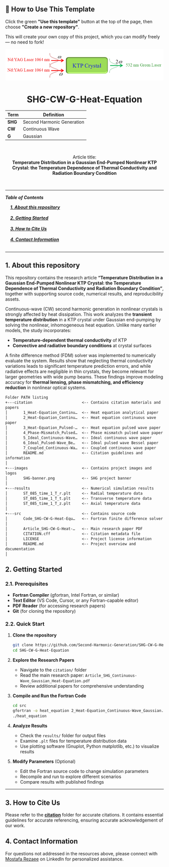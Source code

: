 ## 🧰 How to Use This Template    

Click the green **"Use this template"** button at the top of the page, then choose **"Create a new repository"**.   

This will create your own copy of this project, which you can modify freely — no need to fork!   

 
<p align="center">
  <img src="./images/SHG-banner.png" alt="SHG Logo">
</p>


<h1 align="center">SHG-CW-G-Heat-Equation</h1>

<div align="center">

| **Term** | **Definition** |
|----------|----------------|
| **SHG** | Second Harmonic Generation |
| **CW** | Continuous Wave |
| **G** | Gaussian |
</div>

&nbsp;

<div align="center">

Article title:       
**Temperature Distribution in a Gaussian End-Pumped Nonlinear KTP Crystal: the Temperature Dependence of Thermal Conductivity and Radiation Boundary Condition**
</div>

&nbsp;

---

***Table of Contents***

<div>
  &nbsp;&nbsp;&nbsp;&nbsp;<a href="#1-about-this-repository"><i><b>1. About this repository</b></i></a>
</div>
&nbsp;

<div>
  &nbsp;&nbsp;&nbsp;&nbsp;<a href="#2-getting-started"><i><b>2. Getting Started</b></i></a>
</div>
&nbsp;

<div>
  &nbsp;&nbsp;&nbsp;&nbsp;<a href="#3-how-to-cite-us"><i><b>3. How to Cite Us</b></i></a>
</div>
&nbsp;


<div>
  &nbsp;&nbsp;&nbsp;&nbsp;<a href="#4-contact-information"><i><b>4. Contact Information</b></i></a>
</div>
&nbsp;

---    

## 1. About this repository


This repository contains the research article **“Temperature Distribution in a Gaussian End-Pumped Nonlinear KTP Crystal: the Temperature Dependence of Thermal Conductivity and Radiation Boundary Condition”**, together with supporting source code, numerical results, and reproducibility assets.  


Continuous-wave (CW) second harmonic generation in nonlinear crystals is strongly affected by heat dissipation. This work analyzes the **transient temperature distribution** in a KTP crystal under Gaussian end-pumping by solving the nonlinear, inhomogeneous heat equation. Unlike many earlier models, the study incorporates:  

- **Temperature-dependent thermal conductivity** of KTP  
- **Convective and radiative boundary conditions** at crystal surfaces  

A finite difference method (FDM) solver was implemented to numerically evaluate the system. Results show that neglecting thermal conductivity variations leads to significant temperature prediction errors, and while radiative effects are negligible in thin crystals, they become relevant for larger geometries with wide pump beams. These findings improve modeling accuracy for **thermal lensing, phase mismatching, and efficiency reduction** in nonlinear optical systems.  


```
Folder PATH listing
+---citation                      <-- Contains citation materials and papers
│       1_Heat-Equation_Continu…  <-- Heat equation analytical paper
│       2_Heat-Equation_Continu…  <-- Heat equation continuous wave paper
│       3_Heat-Equation_Pulsed-…  <-- Heat equation pulsed wave paper
│       4_Phase-Mismatch_Pulsed…  <-- Phase mismatch pulsed wave paper
│       5_Ideal_Continuous-Wave…  <-- Ideal continuous wave paper
│       6_Ideal_Pulsed-Wave_Be…   <-- Ideal pulsed wave Bessel paper
│       7_Coupled_Continuous-Wa…  <-- Coupled continuous wave paper
│       README.md                 <-- Citation guidelines and information
│
+---images                        <-- Contains project images and logos
│       SHG-banner.png            <-- SHG project banner
│
+---results                       <-- Numerical simulation results
│       ST_085_time_1_T_r.plt     <-- Radial temperature data
│       ST_085_time_1_T_t.plt     <-- Transverse temperature data
│       ST_085_time_1_T_z.plt     <-- Axial temperature data
│
+---src                           <-- Contains source code
│       Code_SHG-CW-G-Heat-Equ…   <-- Fortran finite difference solver
│
│       Article_SHG-CW-G-Heat-…   <-- Main research paper PDF
│       CITATION.cff              <-- Citation metadata file
│       LICENSE                   <-- Project license information
│       README.md                 <-- Project overview and documentation
│

```

## 2. Getting Started

### 2.1. Prerequisites
- **Fortran Compiler** (gfortran, Intel Fortran, or similar)
- **Text Editor** (VS Code, Cursor, or any Fortran-capable editor)
- **PDF Reader** (for accessing research papers)
- **Git** (for cloning the repository)

### 2.2. Quick Start

1. **Clone the repository**
   ```bash
   git clone https://github.com/Second-Harmonic-Generation/SHG-CW-G-Heat-Equation.git
   cd SHG-CW-G-Heat-Equation
   ```

2. **Explore the Research Papers**
   - Navigate to the `citation/` folder
   - Read the main research paper: `Article_SHG_Continuous-Wave_Gaussian_Heat-Equation.pdf`
   - Review additional papers for comprehensive understanding

3. **Compile and Run the Fortran Code**
   ```bash
   cd src
   gfortran -o heat_equation 2_Heat-Equation_Continuous-Wave_Gaussian.f90
   ./heat_equation
   ```

4. **Analyze Results**
   - Check the `results/` folder for output files
   - Examine `.plt` files for temperature distribution data
   - Use plotting software (Gnuplot, Python matplotlib, etc.) to visualize results

5. **Modify Parameters** (Optional)
   - Edit the Fortran source code to change simulation parameters
   - Recompile and run to explore different scenarios
   - Compare results with published findings

---


## 3. How to Cite Us
Please refer to the [**citation**](./citation/) folder for accurate citations. It contains essential guidelines for accurate referencing, ensuring accurate acknowledgement of our work.


  
## 4. Contact Information

For questions not addressed in the resources above, please connect with [Mostafa Rezaee](https://www.linkedin.com/in/mostafa-rezaee/) on LinkedIn for personalized assistance.
